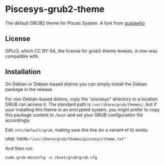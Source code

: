# Piscesys-grub2-theme
The default GRUB2 theme for Pisces System. A fork from [gustawho](https://github.com/gustawho/grub2-theme-breeze)

## License
GPLv3, which CC BY-SA, the license for grub2-theme-breeze, is one-way compatible with.

## Installation
On Debian or Debian-based distros you can simply install the Debian package in the release.

For non-Debian-based distros, copy the "piscesys" directory to a location GRUB can access it. The standard path is `/usr/share/grub/themes/`, but if your installing this theme in an encrypted system, you might prefer to copy this package content to `/boot` and set your GRUB configuration file accordingly.

Edit `/etc/default/grub`, making sure this line (or a variant of it) exists:

`GRUB_THEME="/usr/share/grub/themes/piscesys/theme.txt"`

And then run:

`sudo grub-mkconfig -o /boot/grub/grub.cfg`